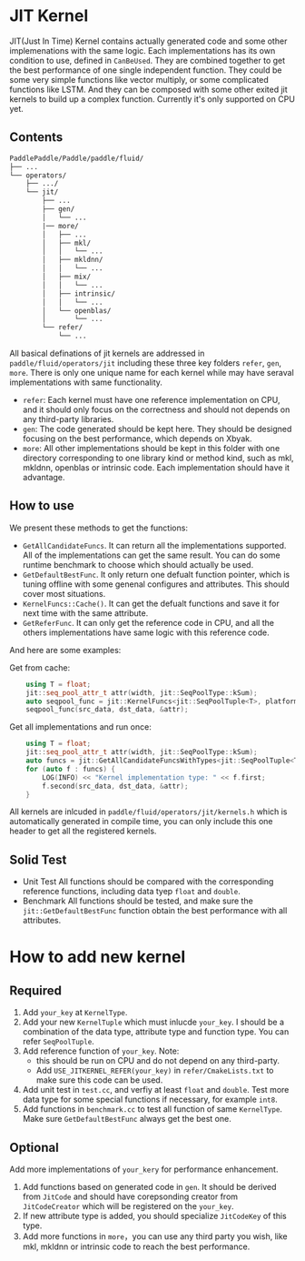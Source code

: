 # JIT Kernel

JIT(Just In Time) Kernel contains actually generated code and some other implemenations with the same logic.
Each implementations has its own condition to use, defined in `CanBeUsed`.
They are combined together to get the best performance of one single independent function.
They could be some very simple functions like vector multiply, or some complicated functions like LSTM.
And they can be composed with some other exited jit kernels to build up a complex function. 
Currently it's only supported on CPU yet.

## Contents

```txt
PaddlePaddle/Paddle/paddle/fluid/
├── ...
└── operators/
    ├── .../
    └── jit/
        ├── ...
        ├── gen/
        │   └── ...
        |── more/
        │   ├── ...
        │   ├── mkl/
        │   │   └── ...
        │   ├── mkldnn/
        │   │   └── ...
        │   ├── mix/
        │   │   └── ...
        │   ├── intrinsic/
        │   │   └── ...
        │   └── openblas/
        │       └── ...
        └── refer/
            └── ...
```

All basical definations of jit kernels are addressed in `paddle/fluid/operators/jit` including these three key folders `refer`, `gen`, `more`. There is only one unique name for each kernel while may have seraval implementations with same functionality.

- `refer`: Each kernel must have one reference implementation on CPU, and it should only focus on the correctness and should not depends on any third-party libraries.
- `gen`: The code generated should be kept here. They should be designed focusing on the best performance, which depends on Xbyak.
- `more`: All other implementations should be kept in this folder with one directory corresponding to one library kind or method kind, such as mkl, mkldnn, openblas or intrinsic code. Each implementation should have it advantage. 

## How to use

We present these methods to get the functions:
- `GetAllCandidateFuncs`. It can return all the implementations supported. All of the implementations can get the same result. You can do some runtime benchmark to choose which should actually be used.
- `GetDefaultBestFunc`. It only return one defualt function pointer, which is tuning offline with some genenal configures and attributes. This should cover most situations.
- `KernelFuncs::Cache()`. It can get the defualt functions and save it for next time with the same attribute. 
- `GetReferFunc`. It can only get the reference code in CPU, and all the others implementations have same logic with this reference code.

And here are some examples:

Get from cache:

```cpp
    using T = float;
    jit::seq_pool_attr_t attr(width, jit::SeqPoolType::kSum);
    auto seqpool_func = jit::KernelFuncs<jit::SeqPoolTuple<T>, platform::CPUPlace>::Cache().At(attr);
    seqpool_func(src_data, dst_data, &attr);
```

Get all implementations and run once:

```cpp
    using T = float;
    jit::seq_pool_attr_t attr(width, jit::SeqPoolType::kSum);
    auto funcs = jit::GetAllCandidateFuncsWithTypes<jit::SeqPoolTuple<T>, platform::CPUPlace>(attr);
    for (auto f : funcs) {
        LOG(INFO) << "Kernel implementation type: " << f.first;
        f.second(src_data, dst_data, &attr);
    }
```

All kernels are inlcuded in `paddle/fluid/operators/jit/kernels.h` which is  automatically generated in compile time, you can only include this one header to get all the registered kernels.

## Solid Test

- Unit Test
    All functions should be compared with the corresponding reference functions, including data tyep `float` and `double`.
- Benchmark
    All functions should be tested, and make sure the `jit::GetDefaultBestFunc` function obtain the best performance with all attributes.

# How to add new kernel

## Required

1. Add `your_key` at `KernelType`.
2. Add your new `KernelTuple` which must inlucde `your_key`. I should be a combination of the data type, attribute type and function type. You can refer `SeqPoolTuple`.
3. Add reference function of `your_key`. 
Note:
    - this should be run on CPU and do not depend on any third-party.
    - Add `USE_JITKERNEL_REFER(your_key)` in `refer/CmakeLists.txt` to make sure this code can be used.
4. Add unit test in `test.cc`, and verfiy at least `float` and `double`.
Test more data type for some special functions if necessary, for example `int8`.
5. Add functions in `benchmark.cc` to test all function of same `KernelType`. Make sure `GetDefaultBestFunc` always get the best one.

## Optional

Add more implementations of `your_kery` for performance enhancement.

1. Add functions based on generated code in `gen`. It should be derived from `JitCode` and should have corepsonding creator from `JitCodeCreator` which will be registered on the `your_key`.
2. If new attribute type is added, you should specialize `JitCodeKey` of this type.
3. Add more functions in `more`，you can use any third party you wish, like mkl, mkldnn or intrinsic code to reach the best performance.
